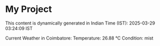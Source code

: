 # My Project

This content is dynamically generated in Indian Time (IST): 2025-03-29 03:24:09 IST


Current Weather in Coimbatore:
Temperature: 26.88 °C
Condition: mist
